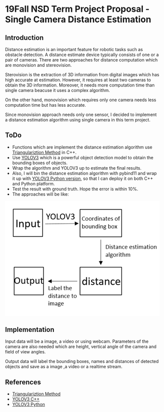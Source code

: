 # 19Fall NSD Term Project Proposal - Single Camera Distance Estimation

## Introduction

Distance estimation is an important feature for robotic tasks such as obstacle detection. A distance estimate device typically consists of one or a pair of cameras. There are two approaches for distance computation which are monovision and stereovision.

Sterovision is the extraction of 3D information from digital images which has high accurate at estimation. However, it requires at least two cameras to obtain the 3D information. Moreover, it needs more computation time than single camera beacuse it uses a complex algorithm.

On the other hand, monovision which requires only one camera needs less computation time but has less accurate.

Since monovision approach needs only one sensor, I decided to implement a distance estimation algorithm using single camera in this term project.

## ToDo

* Functions which are implement the distance estimation algorithm use [Triangulariztion Method](http://www.cmlab.csie.ntu.edu.tw/~zenic/Data/Download/ICME2012/Workshops/data/4729a511.pdf) in C++.
* Use [YOLOV3](https://github.com/pjreddie/darknet) which is a powerful object detection model to obtain the bounding boxes of objects.
* Wrap the algorithm and YOLOV3 up to estimate the final results.
* Also, I will bin the distance estimation algorithm with pybind11 and wrap it up with [YOLOV3 Python version](https://github.com/ultralytics/yolov3), so that I can deploy it on both C++ and Python platform.
* Test the result with ground truth. Hope the error is within 10%.
* The approaches will be like:

![approach](./approach.png)

## Implementation

Input data will be a image, a video or using webcam. Parameters of the camera are also needed which are height, vertical angle of the camera and field of view angles.

Output data will label the bounding boxes, names and distances of detected objects and save as a image ,a video or a realtime stream. 

## References

* [Triangulariztion Method](http://www.cmlab.csie.ntu.edu.tw/~zenic/Data/Download/ICME2012/Workshops/data/4729a511.pdf)
* [YOLOV3 C++](https://github.com/pjreddie/darknet)
* [YOLOV3 Python](https://github.com/ultralytics/yolov3)

